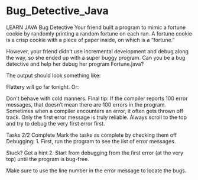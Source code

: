 # Bug_Detective_Java
LEARN JAVA
Bug Detective
Your friend built a program to mimic a fortune cookie by randomly printing a random fortune on each run. A fortune cookie is a crisp cookie with a piece of paper inside, on which is a “fortune.”

However, your friend didn’t use incremental development and debug along the way, so she ended up with a super buggy program. Can you be a bug detective and help her debug her program Fortune.java?

The output should look something like:

Flattery will go far tonight.
Or:

Don't behave with cold manners.
Final tip: If the compiler reports 100 error messages, that doesn’t mean there are 100 errors in the program. Sometimes when a compiler encounters an error, it often gets thrown off track. Only the first error message is truly reliable. Always scroll to the top and try to debug the very first error first.

Tasks
2/2 Complete
Mark the tasks as complete by checking them off
Debugging:
1.
First, run the program to see the list of error messages.


Stuck? Get a hint
2.
Start from debugging from the first error (at the very top) until the program is bug-free.

Make sure to use the line number in the error message to locate the bugs.

